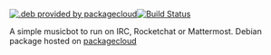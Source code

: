 [![.deb provided by packagecloud](https://img.shields.io/badge/deb-packagecloud.io-844fec.svg)](https://packagecloud.io/svenwiltink/go-musicbot)[![Build Status](https://travis-ci.org/svenwiltink/go-MusicBot.svg?branch=master)](https://travis-ci.org/svenwiltink/go-MusicBot)

A simple musicbot to run on IRC, Rocketchat or Mattermost. Debian package hosted on [packagecloud](https://packagecloud.io/svenwiltink/go-musicbot)
